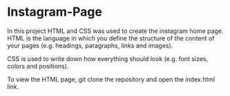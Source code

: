#  Instagram-Page

In this project HTML and CSS was used to create the instagram home page. HTML is the language in which you define the structure of the content of your pages (e.g. headings, paragraphs, links and images).

CSS is used to write down how everything should look (e.g. font sizes, colors and positions).

To view the HTML page, git clone the repository and open the index.html link.
